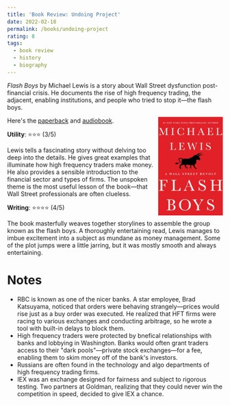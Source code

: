 ```yaml
---
title: 'Book Review: Undoing Project'
date: 2022-02-18
permalink: /books/undoing-project
rating: 8
tags:
  - book review
  - history
  - biography
---
```


*Flash Boys* by Michael Lewis is a story about Wall Street dysfunction post-financial crisis. He documents the rise of high frequency trading, the adjacent, enabling institutions, and people who tried to stop it—the flash boys.

<img align="right" width="30%" src="/images/books/flash_boys.jpeg">

Here's the [paperback](https://www.amazon.com/Flash-Boys-Wall-Street-Revolt/dp/0393351599) and [audiobook](https://www.audible.com/pd/Flash-Boys-Audiobook/B00ICRLMWI).

**Utility**: ⭐⭐⭐ (3/5)

Lewis tells a fascinating story without delving too deep into the details. He gives great examples that illuminate how high frequency traders make money. He also provides a sensible introduction to the financial sector and types of firms. The unspoken theme is the most useful lesson of the book—that Wall Street professionals are often clueless.

**Writing**: ⭐⭐⭐⭐ (4/5)

The book masterfully weaves together storylines to assemble the group known as the flash boys. A thoroughly entertaining read, Lewis manages to imbue excitement into a subject as mundane as money management. Some of the plot jumps were a little jarring, but it was mostly smooth and always entertaining.

Notes
===
- RBC is known as one of the nicer banks. A star employee, Brad Katsuyama, noticed that orders were behaving strangely—prices would rise just as a buy order was executed. He realized that HFT firms were racing to various exchanges and conducting arbitrage, so he wrote a tool with built-in delays to block them.
- High frequency traders were protected by bnefical relationships with banks and lobbying in Washington. Banks would often grant traders access to their "dark pools"—private stock exchanges—for a fee, enabling them to skim money off of the bank's investors.
- Russians are often found in the technology and algo departments of high frequency trading firms.
- IEX was an exchange designed for fairness and subject to rigorous testing. Two partners at Goldman, realizing that they could never win the competition in speed, decided to give IEX a chance.